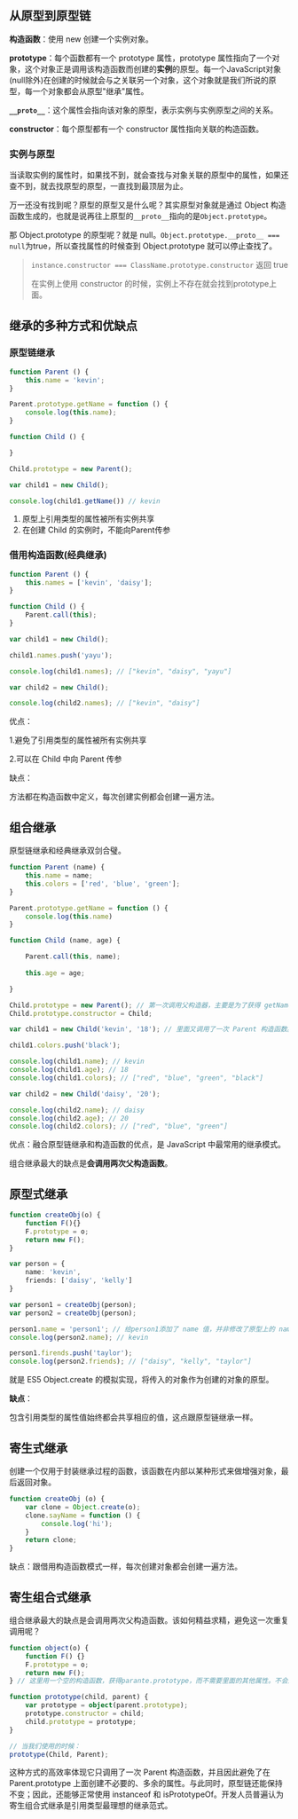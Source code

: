 ## 从原型到原型链

**构造函数**：使用 new 创建一个实例对象。

**prototype**：每个函数都有一个 prototype 属性，prototype 属性指向了一个对象，这个对象正是调用该构造函数而创建的**实例**的原型。每一个JavaScript对象(null除外)在创建的时候就会与之关联另一个对象，这个对象就是我们所说的原型，每一个对象都会从原型"继承"属性。

**`__proto__`**：这个属性会指向该对象的原型，表示实例与实例原型之间的关系。

**constructor**：每个原型都有一个 constructor 属性指向关联的构造函数。

### 实例与原型

当读取实例的属性时，如果找不到，就会查找与对象关联的原型中的属性，如果还查不到，就去找原型的原型，一直找到最顶层为止。

万一还没有找到呢？原型的原型又是什么呢？其实原型对象就是通过 Object 构造函数生成的，也就是说再往上原型的`__proto__`指向的是`Object.prototype`。

那 Object.prototype 的原型呢？就是 null。`Object.prototype.__proto__ === null`为true，所以查找属性的时候查到 Object.prototype 就可以停止查找了。

> `instance.constructor === ClassName.prototype.constructor` 返回 true
>
> 在实例上使用 constructor 的时候，实例上不存在就会找到prototype上面。

## 继承的多种方式和优缺点

### 原型链继承

```ts
function Parent () {
    this.name = 'kevin';
}

Parent.prototype.getName = function () {
    console.log(this.name);
}

function Child () {

}

Child.prototype = new Parent();

var child1 = new Child();

console.log(child1.getName()) // kevin
```

1. 原型上引用类型的属性被所有实例共享
2. 在创建 Child 的实例时，不能向Parent传参

### 借用构造函数(经典继承)

```ts
function Parent () {
    this.names = ['kevin', 'daisy'];
}

function Child () {
    Parent.call(this);
}

var child1 = new Child();

child1.names.push('yayu');

console.log(child1.names); // ["kevin", "daisy", "yayu"]

var child2 = new Child();

console.log(child2.names); // ["kevin", "daisy"]
```

优点：

1.避免了引用类型的属性被所有实例共享

2.可以在 Child 中向 Parent 传参

缺点：

方法都在构造函数中定义，每次创建实例都会创建一遍方法。

## 组合继承

原型链继承和经典继承双剑合璧。

```ts
function Parent (name) {
    this.name = name;
    this.colors = ['red', 'blue', 'green'];
}

Parent.prototype.getName = function () {
    console.log(this.name)
}

function Child (name, age) {

    Parent.call(this, name);
    
    this.age = age;

}

Child.prototype = new Parent(); // 第一次调用父构造器，主要是为了获得 getName 的继承
Child.prototype.constructor = Child;

var child1 = new Child('kevin', '18'); // 里面又调用了一次 Parent 构造函数。

child1.colors.push('black');

console.log(child1.name); // kevin
console.log(child1.age); // 18
console.log(child1.colors); // ["red", "blue", "green", "black"]

var child2 = new Child('daisy', '20');

console.log(child2.name); // daisy
console.log(child2.age); // 20
console.log(child2.colors); // ["red", "blue", "green"]
```

优点：融合原型链继承和构造函数的优点，是 JavaScript 中最常用的继承模式。

组合继承最大的缺点是**会调用两次父构造函数**。

## 原型式继承

```ts
function createObj(o) {
    function F(){}
    F.prototype = o;
    return new F();
}

var person = {
    name: 'kevin',
    friends: ['daisy', 'kelly']
}

var person1 = createObj(person);
var person2 = createObj(person);

person1.name = 'person1'; // 给person1添加了 name 值，并非修改了原型上的 name 值。
console.log(person2.name); // kevin

person1.firends.push('taylor');
console.log(person2.friends); // ["daisy", "kelly", "taylor"]
```

就是 ES5 Object.create 的模拟实现，将传入的对象作为创建的对象的原型。

**缺点**：

包含引用类型的属性值始终都会共享相应的值，这点跟原型链继承一样。

## 寄生式继承

创建一个仅用于封装继承过程的函数，该函数在内部以某种形式来做增强对象，最后返回对象。

```ts
function createObj (o) {
    var clone = Object.create(o);
    clone.sayName = function () {
        console.log('hi');
    }
    return clone;
}
```

缺点：跟借用构造函数模式一样，每次创建对象都会创建一遍方法。

## 寄生组合式继承

组合继承最大的缺点是会调用两次父构造函数。该如何精益求精，避免这一次重复调用呢？

```ts
function object(o) {
    function F() {}
    F.prototype = o;
    return new F();
} // 这里用一个空的构造函数，获得parante.prototype，而不需要里面的其他属性。不会造成原型污染，prototype 更加纯净

function prototype(child, parent) {
    var prototype = object(parent.prototype);
    prototype.constructor = child;
    child.prototype = prototype;
}

// 当我们使用的时候：
prototype(Child, Parent);
```

这种方式的高效率体现它只调用了一次 Parent 构造函数，并且因此避免了在 Parent.prototype 上面创建不必要的、多余的属性。与此同时，原型链还能保持不变；因此，还能够正常使用 instanceof 和 isPrototypeOf。开发人员普遍认为寄生组合式继承是引用类型最理想的继承范式。

